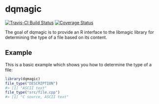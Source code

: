 
<!-- README.md is generated from README.Rmd. Please edit that file -->
dqmagic
=======

[![Travis-CI Build Status](https://travis-ci.org/RInstitute/dqmagic.svg?branch=master)](https://travis-ci.org/RInstitute/dqmagic) [![Coverage Status](https://img.shields.io/codecov/c/github/RInstitute/dqmagic/master.svg)](https://codecov.io/github/RInstitute/dqmagic?branch=master)

The goal of dqmagic is to provide an R interface to the libmagic library for determining the type of a file based on its content.

Example
-------

This is a basic example which shows you how to determine the type of a file:

``` r
library(dqmagic)
file_type("DESCRIPTION")
#> [1] "ASCII text"
file_type("src/file.cpp")
#> [1] "C source, ASCII text"
```
